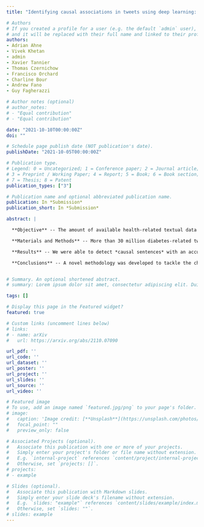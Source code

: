 ```yaml
---
title: "Identifying causal associations in tweets using deep learning: Use case on diabetes-related tweets from 2017-2021"

# Authors
# If you created a profile for a user (e.g. the default `admin` user), write the username (folder name) here 
# and it will be replaced with their full name and linked to their profile.
authors:
- Adrian Ahne
- Vivek Khetan
- admin
- Xavier Tannier
- Thomas Czernichow
- Francisco Orchard
- Charline Bour
- Andrew Fano
- Guy Fagherazzi

# Author notes (optional)
# author_notes:
# - "Equal contribution"
# - "Equal contribution"

date: "2021-10-10T00:00:00Z"
doi: ""

# Schedule page publish date (NOT publication's date).
publishDate: "2021-10-05T00:00:00Z"

# Publication type.
# Legend: 0 = Uncategorized; 1 = Conference paper; 2 = Journal article;
# 3 = Preprint / Working Paper; 4 = Report; 5 = Book; 6 = Book section;
# 7 = Thesis; 8 = Patent
publication_types: ["3"]

# Publication name and optional abbreviated publication name.
publication: In *Submission*
publication_short: In *Submission*

abstract: |

  **Objective** -- The amount of available health-related textual data is growing rapidly, urging the necessity of extracting the relevant information between entities: *cause-effect* relationships, to get a better understanding of health-related questions. Leveraging machine learning methods, we aim to extract both explicit and implicit multi-word *cause-effect* associations in diabetes-related tweets, where opinion, feelings and observations are expressed in real-time.

  **Materials and Methods** -- More than 30 million diabetes-related tweets in English were collected between April 2017 and January 2021. Deep learning and natural language processing methods were applied to focus on relevant tweets with personal and emotional content. A *cause-effect-tweet* dataset was manually labeled and used to train 1) a fine-tuned Bertweet model to detect *causal sentences* containing a causal association 2) a CRF model with BERT based features to extract possible cause-effect associations. Active learning was applied to augment the training data efficiently.

  **Results** -- We were able to detect *causal sentences* with an accuracy of 71% in an imbalanced dataset. A CRF model with BERT based features outperformed a fine-tuned BERT model for *cause-effect* detection with a macro F1 of 68%. This led to 96,676 tweets with cause-effect associations. “Diabetes” was identified as the central cluster followed by “Death” and “Insulin”. Insulin pricing related causes were frequently associated with “Death”.

  **Conclusions** -- A novel methodology was developed to tackle the challenging task of detecting causal sentences and identifying both explicit and implicit, single and multi-word cause as well as corresponding effect as expressed in diabetes-related tweets leveraging BERT-based architectures in combination with a manually labeled dataset augmented via active learning. Extracting causal associations on real-life, patient reported outcomes in social media data provides a useful complementary source of information in diabetes research.  


# Summary. An optional shortened abstract.
# summary: Lorem ipsum dolor sit amet, consectetur adipiscing elit. Duis posuere tellus ac convallis placerat. Proin tincidunt magna sed ex sollicitudin condimentum.

tags: []

# Display this page in the Featured widget?
featured: true

# Custom links (uncomment lines below)
# links:
# - name: arXiv
#   url: https://arxiv.org/abs/2110.07090

url_pdf: ''
url_code: ''
url_dataset: ''
url_poster: ''
url_project: ''
url_slides: ''
url_source: ''
url_video: ''

# Featured image
# To use, add an image named `featured.jpg/png` to your page's folder. 
# image:
#   caption: 'Image credit: [**Unsplash**](https://unsplash.com/photos/pLCdAaMFLTE)'
#   focal_point: ""
#   preview_only: false

# Associated Projects (optional).
#   Associate this publication with one or more of your projects.
#   Simply enter your project's folder or file name without extension.
#   E.g. `internal-project` references `content/project/internal-project/index.md`.
#   Otherwise, set `projects: []`.
# projects:
# - example

# Slides (optional).
#   Associate this publication with Markdown slides.
#   Simply enter your slide deck's filename without extension.
#   E.g. `slides: "example"` references `content/slides/example/index.md`.
#   Otherwise, set `slides: ""`.
# slides: example
---
```


<!-- {{% callout note %}}
Click the *Cite* button above to demo the feature to enable visitors to import publication metadata into their reference management software.
{{% /callout %}}

{{% callout note %}}
Create your slides in Markdown - click the *Slides* button to check out the example.
{{% /callout %}}

Supplementary notes can be added here, including [code, math, and images](https://wowchemy.com/docs/writing-markdown-latex/). -->
